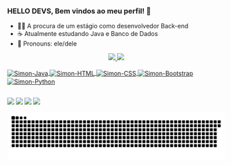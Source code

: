 ### HELLO DEVS, Bem vindos ao meu perfil! 👋

- 👨‍💻 A procura de um estágio como desenvolvedor Back-end
- ☕ Atualmente estudando Java e Banco de Dados
- 👱 Pronouns: ele/dele

<div align="center">
  <a href="https://github.com/SABAT-dev">
  <img height="150em" src="https://github-readme-stats.vercel.app/api?username=SABAT-dev&show_icons=true&theme=blue-green&include_all_commits=true&count_private=true"/>
  <img height="150em" src="https://github-readme-stats.vercel.app/api/top-langs/?username=SABAT-dev&layout=compact&langs_count=7&theme=blue-green"/>
</div>
  
<div style="display: inline_block"><br>
  <img align="center" alt="Simon-Java" height="30" width="40" src="https://cdn.jsdelivr.net/gh/devicons/devicon/icons/java/java-original.svg">
  <img align="center" alt="Simon-HTML" height="30" width="40" src="https://cdn.jsdelivr.net/gh/devicons/devicon/icons/html5/html5-original.svg">
  <img align="center" alt="Simon-CSS" height="30" width="40" src="https://cdn.jsdelivr.net/gh/devicons/devicon/icons/css3/css3-original.svg">
  <img align="center" alt="Simon-Bootstrap" height="30" width="40" src="https://cdn.jsdelivr.net/gh/devicons/devicon/icons/bootstrap/bootstrap-plain.svg">
  <img align="center" alt="Simon-Python" height="30" width="40" src="https://cdn.jsdelivr.net/gh/devicons/devicon/icons/python/python-original.svg">
</div>
  
  ##
  
<div>
  <a href="https://www.youtube.com/channel/UCVVwZVrfm9ZmR1KfF2MDLuA" target="_blank"><img src="https://img.shields.io/badge/YouTube-FF0000?style=for-the-badge&logo=youtube&logoColor=white" target="_blank"></a>
  <a href="https://instagram.com/simon_assagra?utm_medium=copy_link" target="_blank"><img src="https://img.shields.io/badge/-Instagram-%23E4405F?style=for-the-badge&logo=instagram&logoColor=white" target="_blank"></a>
</a>
  <a href="https://vm.tiktok.com/ZMRwAEDUq/" target="_blank"><img src="	https://img.shields.io/badge/TikTok-000000?style=for-the-badge&logo=tiktok&logoColor=white" target="_blank"></a> 
  <a href="https://www.linkedin.com/in/simon-assagra-054b7a180/" target="_blank"><img src="https://img.shields.io/badge/-LinkedIn-%230077B5?style=for-the-badge&logo=linkedin&logoColor=white" target="_blank"></a> 
 
  ![Snake animation](https://github.com/SABAT-dev/SABAT-dev/blob/output/github-contribution-grid-snake.svg)
</div>
